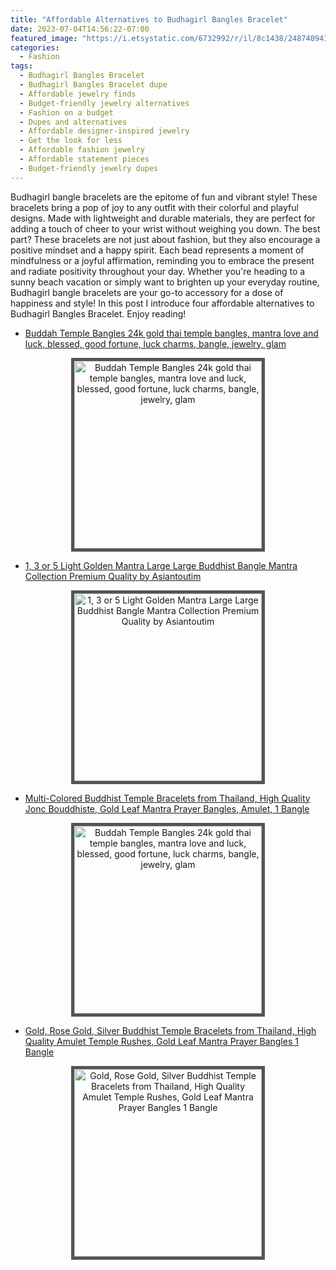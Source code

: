```yaml
---
title: "Affordable Alternatives to Budhagirl Bangles Bracelet"
date: 2023-07-04T14:56:22-07:00
featured_image: "https://i.etsystatic.com/6732992/r/il/8c1438/2487409419/il_175x175.2487409419_a91i.jpg"
categories:
  - Fashion
tags:
  - Budhagirl Bangles Bracelet
  - Budhagirl Bangles Bracelet dupe
  - Affordable jewelry finds
  - Budget-friendly jewelry alternatives
  - Fashion on a budget
  - Dupes and alternatives
  - Affordable designer-inspired jewelry
  - Get the look for less
  - Affordable fashion jewelry
  - Affordable statement pieces
  - Budget-friendly jewelry dupes
---
```



Budhagirl bangle bracelets are the epitome of fun and vibrant style! These bracelets bring a pop of joy to any outfit with their colorful and playful designs. Made with lightweight and durable materials, they are perfect for adding a touch of cheer to your wrist without weighing you down. The best part? These bracelets are not just about fashion, but they also encourage a positive mindset and a happy spirit. Each bead represents a moment of mindfulness or a joyful affirmation, reminding you to embrace the present and radiate positivity throughout your day. Whether you're heading to a sunny beach vacation or simply want to brighten up your everyday routine, Budhagirl bangle bracelets are your go-to accessory for a dose of happiness and style!
In this post I introduce four affordable alternatives to Budhagirl Bangles Bracelet. Enjoy reading!

- [Buddah Temple Bangles 24k gold thai temple bangles, mantra love and luck, blessed, good fortune, luck charms, bangle, jewelry, glam](https://www.etsy.com/listing/857637558/buddah-temple-bangles-24k-gold-thai?ga_order=most_relevant&ga_search_type=all&ga_view_type=gallery&ga_search_query=buddhagirl+bracelet+dupe&ref=sr_gallery-1-29&sts=1&organic_search_click=1)

<p align="center">
<a href="https://www.etsy.com/listing/857637558/buddah-temple-bangles-24k-gold-thai?ga_order=most_relevant&ga_search_type=all&ga_view_type=gallery&ga_search_query=buddhagirl+bracelet+dupe&ref=sr_gallery-1-29&sts=1&organic_search_click=1"><img style="border: 5px solid #555" src="https://i.etsystatic.com/6732992/r/il/8c1438/2487409419/il_175x175.2487409419_a91i.jpg" width="300" alt="Buddah Temple Bangles 24k gold thai temple bangles, mantra love and luck, blessed, good fortune, luck charms, bangle, jewelry, glam" /></a>
</p>


<script async src="https://pagead2.googlesyndication.com/pagead/js/adsbygoogle.js"></script>
<!-- cpa -->
<ins class="adsbygoogle"
     style="display:block"
     data-ad-client="ca-pub-2843564932689995"
     data-ad-slot="3526097725"
     data-ad-format="auto"
     data-full-width-responsive="true"></ins>
<script>
     (adsbygoogle = window.adsbygoogle || []).push({});
</script>

- [1, 3 or 5 Light Golden Mantra Large Large Buddhist Bangle Mantra Collection Premium Quality by Asiantoutim](https://www.etsy.com/listing/792260214/1-3-or-5-light-golden-mantra-large-large?ga_order=most_relevant&ga_search_type=all&ga_view_type=gallery&ga_search_query=buddhagirl+bracelet+dupe&ref=sr_gallery-1-9&bes=1&sts=1&organic_search_click=1)
<p align="center">
<a href="https://www.etsy.com/listing/792260214/1-3-or-5-light-golden-mantra-large-large?ga_order=most_relevant&ga_search_type=all&ga_view_type=gallery&ga_search_query=buddhagirl+bracelet+dupe&ref=sr_gallery-1-9&bes=1&sts=1&organic_search_click=1"><img style="border: 5px solid #555" src="https://i.etsystatic.com/19985964/r/il/4333e6/4663784448/il_175x175.4663784448_ince.jpg" width="300" alt="1, 3 or 5 Light Golden Mantra Large Large Buddhist Bangle Mantra Collection Premium Quality by Asiantoutim" /></a>
</p>

- [Multi-Colored Buddhist Temple Bracelets from Thailand, High Quality Jonc Bouddhiste, Gold Leaf Mantra Prayer Bangles, Amulet, 1 Bangle](https://www.etsy.com/listing/823886020/multi-colored-buddhist-temple-bracelets?ga_order=most_relevant&ga_search_type=all&ga_view_type=gallery&ga_search_query=buddhagirl+bracelet+dupe&ref=sr_gallery-1-7&bes=1&sts=1&organic_search_click=1)
<p align="center">
<a href="https://www.etsy.com/listing/823886020/multi-colored-buddhist-temple-bracelets?ga_order=most_relevant&ga_search_type=all&ga_view_type=gallery&ga_search_query=buddhagirl+bracelet+dupe&ref=sr_gallery-1-7&bes=1&sts=1&organic_search_click=1"><img style="border: 5px solid #555" src="https://i.etsystatic.com/6129669/c/2100/1669/0/735/il/656756/3196572657/il_175x175.3196572657_smts.jpg" width="300" alt="Buddah Temple Bangles 24k gold thai temple bangles, mantra love and luck, blessed, good fortune, luck charms, bangle, jewelry, glam" /></a>
</p>


- [Gold, Rose Gold, Silver Buddhist Temple Bracelets from Thailand, High Quality Amulet Temple Rushes, Gold Leaf Mantra Prayer Bangles 1 Bangle](https://www.etsy.com/listing/837782509/gold-rose-gold-silver-buddhist-temple?ga_order=most_relevant&ga_search_type=all&ga_view_type=gallery&ga_search_query=buddhagirl+bracelet+dupe&ref=sc_gallery-1-1&bes=1&sts=1&plkey=bd1adc4111a36273dece536e905cb5def6183473%3A837782509)
<p align="center">
<a href="https://www.etsy.com/listing/837782509/gold-rose-gold-silver-buddhist-temple?ga_order=most_relevant&ga_search_type=all&ga_view_type=gallery&ga_search_query=buddhagirl+bracelet+dupe&ref=sc_gallery-1-1&bes=1&sts=1&plkey=bd1adc4111a36273dece536e905cb5def6183473%3A837782509"><img style="border: 5px solid #555" src="https://i.etsystatic.com/6129669/c/2000/1589/0/940/il/24c374/2456075165/il_175x175.2456075165_g3yl.jpg" width="300" alt="Gold, Rose Gold, Silver Buddhist Temple Bracelets from Thailand, High Quality Amulet Temple Rushes, Gold Leaf Mantra Prayer Bangles 1 Bangle" /></a>
</p>